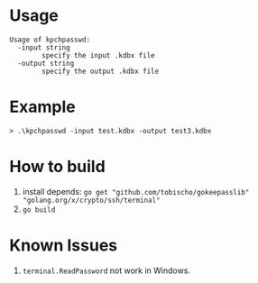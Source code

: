 Usage
=====

```
Usage of kpchpasswd:
  -input string
        specify the input .kdbx file
  -output string
        specify the output .kdbx file
```

Example
=======

```
> .\kpchpasswd -input test.kdbx -output test3.kdbx
```

How to build
============

1. install depends: `go get "github.com/tobischo/gokeepasslib" "golang.org/x/crypto/ssh/terminal"`
2. `go build`


Known Issues
============

1. `terminal.ReadPassword` not work in Windows.
